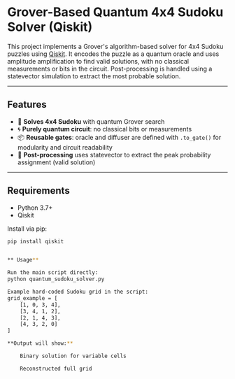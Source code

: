 # Grover-Based Quantum 4x4 Sudoku Solver (Qiskit)

This project implements a Grover's algorithm-based solver for 4x4 Sudoku puzzles using [Qiskit](https://qiskit.org/). It encodes the puzzle as a quantum oracle and uses amplitude amplification to find valid solutions, with no classical measurements or bits in the circuit. Post-processing is handled using a statevector simulation to extract the most probable solution.

---

## Features

- 🧩 **Solves 4x4 Sudoku** with quantum Grover search
- 🌀 **Purely quantum circuit**: no classical bits or measurements
- 📦 **Reusable gates**: oracle and diffuser are defined with `.to_gate()` for modularity and circuit readability
- 🔎 **Post-processing** uses statevector to extract the peak probability assignment (valid solution)

---

## Requirements

- Python 3.7+
- Qiskit

Install via pip:

```bash
pip install qiskit


** Usage**

Run the main script directly:
python quantum_sudoku_solver.py

Example hard-coded Sudoku grid in the script:
grid_example = [
    [1, 0, 3, 4],
    [3, 4, 1, 2],
    [2, 1, 4, 3],
    [4, 3, 2, 0]
]

**Output will show:**

    Binary solution for variable cells

    Reconstructed full grid
